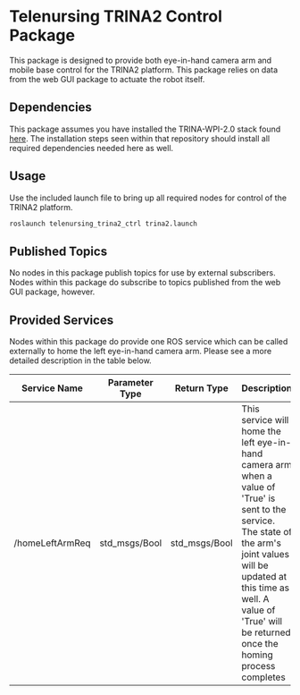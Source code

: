 # Telenursing TRINA2 Control Package
This package is designed to provide both eye-in-hand camera arm and mobile base control for the TRINA2 platform. This package relies on data from the web GUI package to actuate the robot itself.

## Dependencies
This package assumes you have installed the TRINA-WPI-2.0 stack found [here](https://github.com/hiro-wpi/TRINA-WPI-2.0). The installation steps seen within that repository should install all required dependencies needed here as well.

## Usage
Use the included launch file to bring up all required nodes for control of the TRINA2 platform.

```bash
roslaunch telenursing_trina2_ctrl trina2.launch
```

## Published Topics
No nodes in this package publish topics for use by external subscribers. Nodes within this package do subscribe to topics published from the web GUI package, however.

## Provided Services
Nodes within this package do provide one ROS service which can be called externally to home the left eye-in-hand camera arm. Please see a more detailed description in the table below.

| Service Name    | Parameter Type | Return Type   | Description                                                                                                                                                                                                                                          |
|-----------------|----------------|---------------|------------------------------------------------------------------------------------------------------------------------------------------------------------------------------------------------------------------------------------------------------|
| /homeLeftArmReq | std\_msgs/Bool  | std\_msgs/Bool | This service will home the left eye-in-hand camera arm when a value of 'True' is sent to the service. The state of the arm's joint values will be updated at this time as well. A value of 'True' will be returned once the homing process completes |

